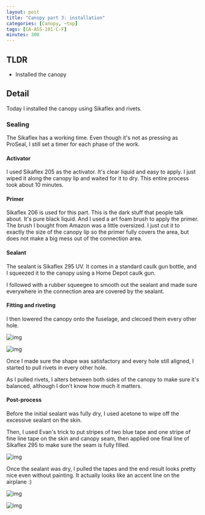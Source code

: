 ```yaml
---
layout: post
title: "Canopy part 3: installation"
categories: [Canopy, ~top]
tags: [CA-ASS-101-C-F]
minutes: 300
---
```


## TLDR

- Installed the canopy

## Detail

Today I installed the canopy using Sikaflex and rivets.

### Sealing

The Sikaflex has a working time. Even though it's not as pressing as ProSeal, I still set a timer for each phase of the work.

#### Activator

I used Sikaflex 205 as the activator. It's clear liquid and easy to apply. I just wiped it along the canopy lip and waited for it to dry. This entire process took about 10 minutes.

#### Primer

Sikaflex 206 is used for this part. This is the dark stuff that people talk about. It's pure black liquid. And I used a art foam brush to apply the primer. The brush I bought from Amazon was a little oversized. I just cut it to exactly the size of the canopy lip so the primer fully covers the area, but does not make a big mess out of the connection area.

#### Sealant

The sealant is Sikaflex 295 UV. It comes in a standard caulk gun bottle, and I squeezed it to the canopy using a Home Depot caulk gun.

I followed with a rubber squeegee to smooth out the sealant and made sure everywhere in the connection area are covered by the sealant.

#### Fitting and riveting

I then lowered the canopy onto the fuselage, and clecoed them every other hole.

![img](https://lh3.googleusercontent.com/pw/AP1GczPaSKthk1l7Bz4Ams_kqK20rkt7zWCuIquB-WDG4nwmc6eZ8VK8Pq1hfvPFKvWaOMM1Xg0MQTB-7-4cU7w9IEf86YK8VfBC30hS6p6uqLfzTEaWypitXl2Bd11DezmtPvkfHo5cbgGzzDT4O7Ygb7KWIA=w2274-h1712-s-no-gm?authuser=3)

![img](https://lh3.googleusercontent.com/pw/AP1GczOJWzr8ljOJCjzdOA0HLNhAh0O-4WZbPyKoQ29iD1pm9tGo6jWpTp89v5ykyxxnLa0C3eic6IPMCO1YorUV_ec-uvg6mtdlQ0g8IKn9NtYTwjVjSmNjWvz0EbYQOdykpSbQGbwkZwAQuD8gMVCa09uHBA=w2274-h1712-s-no-gm?authuser=3)

Once I made sure the shape was satisfactory and every hole still aligned, I started to pull rivets in every other hole.

As I pulled rivets, I alters between both sides of the canopy to make sure it's balanced, although I don't know how much it matters.

#### Post-process

Before the initial sealant was fully dry, I used acetone to wipe off the excessive sealant on the skin.

Then, I used Evan's trick to put stripes of two blue tape and one stripe of fine line tape on the skin and canopy seam, then applied one final line of Sikaflex 295 to make sure the seam is fully filled.

![img](https://lh3.googleusercontent.com/pw/AP1GczOqPnQ_XkgYIsnGjbzEDxmOvIUPTn19fbxwxUqyPkJW6jPPc-T_knoR94FINCzJJhvyCh91Fz3wPtpOJWkz4coXEafP42GU0Rk2T8gdn0oqIXF7G0gOqsNRk2wik0cXSMgLxVOK9qTS6KO2z7zGGEoLaw=w2274-h1712-s-no-gm?authuser=3)

Once the sealant was dry, I pulled the tapes and the end result looks pretty nice even without painting. It actually looks like an accent line on the airplane :)

![img](https://lh3.googleusercontent.com/pw/AP1GczO75RDCKFTQ16Drz2JoJBOcz2XYrCVNVuwvG8ZQBeqfdM0LqAfb9xPYcMmY_o95y8hFv6DqYC24j3yPg8kPnEs8ZzC23--4CfKllAIYixa89Lf9w3HhaaVsN6t3lnrTxF6S8J3Idtf35JqKn-4jhIm6HQ=w2274-h1712-s-no-gm?authuser=3)

![img](https://lh3.googleusercontent.com/pw/AP1GczNOxNcwfq-EEk9aN859uVxm7PmZbEIEPjTBlUZKS9In6ke6LWVmQtwQuOwYyYDelB-tpG5Yyy7aWXmq42Rsc3wzrIxocFelAE1uUdisSM4GcyM9AKBWGoeoFVixdqvvcpy395VahDDblXiXAVYza9O7vw=w2274-h1712-s-no-gm?authuser=3)
